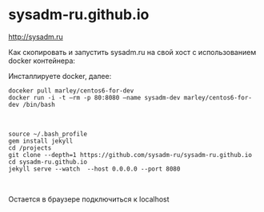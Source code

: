 # sysadm-ru.github.io

http://sysadm.ru

Как скопировать и запустить sysadm.ru на свой хост с использованием docker контейнера:

Инсталлируете docker, далее:

    doceker pull marley/centos6-for-dev
    docker run -i -t –rm -p 80:8080 –name sysadm-dev marley/centos6-for-dev /bin/bash

<br/>

    source ~/.bash_profile
    gem install jekyll  
    cd /projects
    git clone --depth=1 https://github.com/sysadm-ru/sysadm-ru.github.io
    cd sysadm-ru.github.io
    jekyll serve --watch  --host 0.0.0.0 --port 8080
    
    
<br/>

Остается в браузере подключиться к localhost

